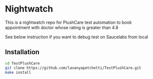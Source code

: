 # Nightwatch
This is a nightwatch repo for PlushCare test automation to book appointment with doctor whose rating is greater than 4.8

See below instruction if you want to debug test on Saucelabs from local 

## Installation
```bash
cd TestPlushCare
git clone https://github.com/lavanyapetchetti/TestPlushCare.git
make install
```
